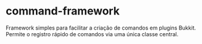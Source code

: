 # command-framework
Framework simples para facilitar a criação de comandos em plugins Bukkit. Permite o registro rápido de comandos via uma única classe central.
